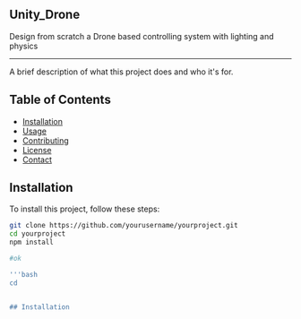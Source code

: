 ## Unity_Drone
Design from scratch a Drone based controlling system with lighting and physics 
_____________________________________________________________________________________________________________________________________________________________________


A brief description of what this project does and who it's for.

## Table of Contents

- [Installation](#installation)
- [Usage](#usage)
- [Contributing](#contributing)
- [License](#license)
- [Contact](#contact)

## Installation

To install this project, follow these steps:

```bash
git clone https://github.com/yourusername/yourproject.git
cd yourproject
npm install

#ok

'''bash
cd


## Installation


